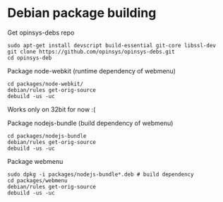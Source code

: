 # Debian package building

Get opinsys-debs repo

    sudo apt-get install devscript build-essential git-core libssl-dev
    git clone https://github.com/opinsys/opinsys-debs.git
    cd opinsys-deb

Package node-webkit (runtime dependency of webmenu)

    cd packages/node-webkit/
    debian/rules get-orig-source
    debuild -us -uc
    
Works only on 32bit for now :(
    
Package nodejs-bundle (build dependency of webmenu)

    cd packages/nodejs-bundle
    debian/rules get-orig-source
    debuild -us -uc
    
Package webmenu

    sudo dpkg -i packages/nodejs-bundle*.deb # build dependency
    cd packages/webmenu
    debian/rules get-orig-source
    debuild -us -uc
